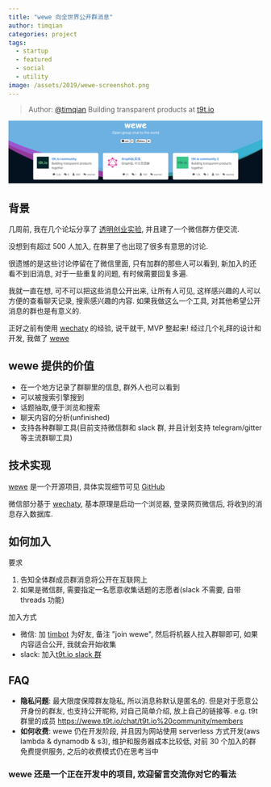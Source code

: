 ```yaml
---
title: "wewe 向全世界公开群消息"
author: timqian
categories: project
tags:
  - startup
  - featured
  - social
  - utility
image: /assets/2019/wewe-screenshot.png
---
```


> Author: [@timqian](https://github.com/timqian) Building transparent products at [t9t.io](https://t9t.io)

[![wewe](/assets/2019/wewe-screenshot.png)](https://wewe.t9t.io)

## 背景

几周前, 我在几个论坛分享了 [透明创业实验](https://blog.t9t.io/transparent-startup-experiment-2019-05-20/), 并且建了一个微信群方便交流.

没想到有超过 500 人加入, 在群里了也出现了很多有意思的讨论.

很遗憾的是这些讨论停留在了微信里面, 只有加群的那些人可以看到, 新加入的还看不到旧消息, 对于一些重复的问题, 有时候需要回复多遍.

我就一直在想, 可不可以把这些消息公开出来, 让所有人可见, 这样感兴趣的人可以方便的查看聊天记录, 搜索感兴趣的内容. 如果我做这么一个工具, 对其他希望公开消息的群也是有意义的.

正好之前有使用 [wechaty](https://github.com/wechaty/wechaty) 的经验, 说干就干, MVP 整起来! 经过几个礼拜的设计和开发, 我做了 [wewe](https://wewe.t9t.io)

## wewe 提供的价值

- 在一个地方记录了群聊里的信息, 群外人也可以看到
- 可以被搜索引擎搜到
- 话题抽取,便于浏览和搜索
- 聊天内容的分析(unfinished)
- 支持各种群聊工具(目前支持微信群和 slack 群, 并且计划支持 telegram/gitter 等主流群聊工具)

## 技术实现

[wewe](https://wewe.t9t.io) 是一个开源项目, 具体实现细节可见 [GitHub](https://github.com/t9tio/wewe)

微信部分基于 [wechaty](https://github.com/wechaty/wechaty), 基本原理是启动一个浏览器, 登录网页微信后, 将收到的消息存入数据库.

## 如何加入

要求

1. 告知全体群成员群消息将公开在互联网上
2. 如果是微信群, 需要指定一名愿意收集话题的志愿者(slack 不需要, 自带 threads 功能)

加入方式

- 微信: 加 [timbot](../assets/2019/wewe-timbot.jpg) 为好友, 备注 "join wewe", 然后将机器人拉入群聊即可, 如果内容适合公开, 我就会开始收集
- slack: 加入[t9t.io slack 群](https://join.slack.com/t/t9tio/shared_invite/enQtNjgzMzkwMDM0NTE3LTE5ZTUzYjU4Y2I0YzRiZjNkYTkzMzE1ZmM0NDdmYzRlZmMxNGY1MzZlN2EwYjYyNWVlMWY0Nzk2MDBhNWZlY2I)

## FAQ

- **隐私问题**: 最大限度保障群友隐私, 所以消息称默认是匿名的. 但是对于愿意公开身份的群友, 也支持公开昵称, 对自己简单介绍, 放上自己的链接等. e.g. t9t 群里的成员 <https://wewe.t9t.io/chat/t9t.io%20community/members>
- **如何收费**: wewe 仍在开发阶段, 并且因为网站使用 serverless 方式开发(aws lambda & dynamodb & s3), 维护和服务器成本比较低, 对前 30 个加入的群免费提供服务, 之后的收费模式仍在思考当中

### wewe 还是一个正在开发中的项目, 欢迎留言交流你对它的看法
